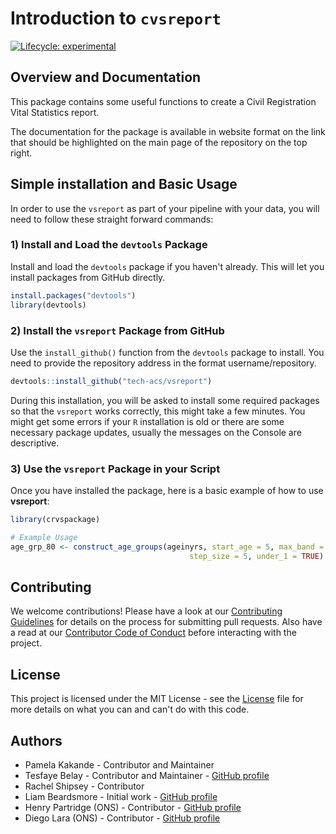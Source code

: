 # Introduction to `cvsreport`

<!-- badges: start -->
[![Lifecycle: experimental](https://img.shields.io/badge/lifecycle-experimental-orange.svg)](https://lifecycle.r-lib.org/articles/stages.html#experimental)
<!-- badges: end -->

## Overview and Documentation

This package contains some useful functions to create a Civil Registration
Vital Statistics report.

The documentation for the package is available in website format on the link
that should be highlighted on the main page of the repository on the top right.

## Simple installation and Basic Usage

In order to use the `vsreport` as part of your pipeline with your data,
you will need to follow these straight forward commands:

### 1) Install and Load the `devtools` Package

Install and load the `devtools` package if you haven't already.
This will let you install packages from GitHub directly.

```r
install.packages("devtools")
library(devtools)
```

### 2) Install the `vsreport` Package from GitHub

Use the `install_github()` function from the `devtools` package to install.
You need to provide the repository address in the format username/repository.

```r
devtools::install_github("tech-acs/vsreport")
```

During this installation, you will be asked to install some required packages
so that the `vsreport` works correctly, this might take a few minutes.
You might get some errors if your `R` installation is old or there are some
necessary package updates, usually the messages on the Console are descriptive.

### 3) Use the `vsreport` Package in your Script

Once you have installed the package, here is a basic example of how to use
__vsreport__:

```r
library(crvspackage)

# Example Usage
age_grp_80 <- construct_age_groups(ageinyrs, start_age = 5, max_band = 80,
                                        step_size = 5, under_1 = TRUE)
```

## Contributing

We welcome contributions!
Please have a look at our [Contributing Guidelines](CONTRIBUTING.md) for details
on the process for submitting pull requests.
Also have a read at our [Contributor Code of Conduct](CODE_OF_CONDUCT.md)
before interacting with the project.

## License

This project is licensed under the MIT License - see the [License](LICENSE.md)
file for more details on what you can and can't do with this code.

## Authors

- Pamela Kakande - Contributor and Maintainer
- Tesfaye Belay - Contributor and Maintainer - [GitHub profile](https://github.com/tbelay)
- Rachel Shipsey - Contributor
- Liam Beardsmore - Initial work - [GitHub profile](https://github.com/beardl-ons)
- Henry Partridge (ONS) - Contributor - [GitHub profile](https://github.com/rcatlord)
- Diego Lara (ONS) - Contributor - [GitHub profile](https://github.com/diego-ons)
